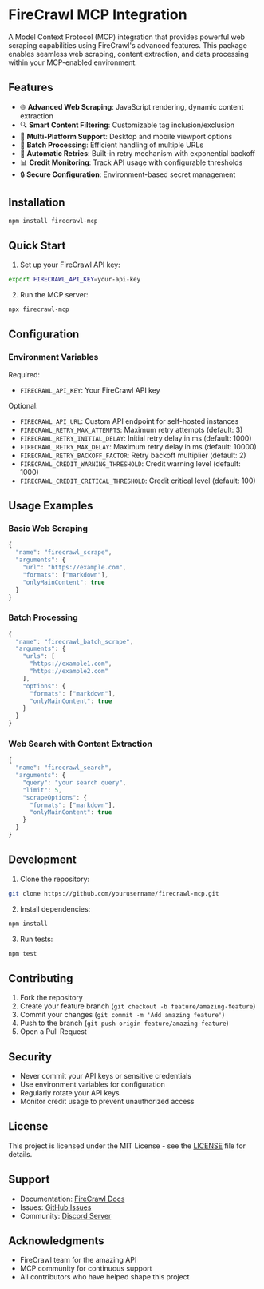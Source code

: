 # FireCrawl MCP Integration

A Model Context Protocol (MCP) integration that provides powerful web scraping capabilities using FireCrawl's advanced features. This package enables seamless web scraping, content extraction, and data processing within your MCP-enabled environment.

## Features

- 🌐 **Advanced Web Scraping**: JavaScript rendering, dynamic content extraction
- 🔍 **Smart Content Filtering**: Customizable tag inclusion/exclusion
- 📱 **Multi-Platform Support**: Desktop and mobile viewport options
- 🚀 **Batch Processing**: Efficient handling of multiple URLs
- 🔄 **Automatic Retries**: Built-in retry mechanism with exponential backoff
- 📊 **Credit Monitoring**: Track API usage with configurable thresholds
- 🔒 **Secure Configuration**: Environment-based secret management

## Installation

```bash
npm install firecrawl-mcp
```

## Quick Start

1. Set up your FireCrawl API key:
```bash
export FIRECRAWL_API_KEY=your-api-key
```

2. Run the MCP server:
```bash
npx firecrawl-mcp
```

## Configuration

### Environment Variables

Required:
- `FIRECRAWL_API_KEY`: Your FireCrawl API key

Optional:
- `FIRECRAWL_API_URL`: Custom API endpoint for self-hosted instances
- `FIRECRAWL_RETRY_MAX_ATTEMPTS`: Maximum retry attempts (default: 3)
- `FIRECRAWL_RETRY_INITIAL_DELAY`: Initial retry delay in ms (default: 1000)
- `FIRECRAWL_RETRY_MAX_DELAY`: Maximum retry delay in ms (default: 10000)
- `FIRECRAWL_RETRY_BACKOFF_FACTOR`: Retry backoff multiplier (default: 2)
- `FIRECRAWL_CREDIT_WARNING_THRESHOLD`: Credit warning level (default: 1000)
- `FIRECRAWL_CREDIT_CRITICAL_THRESHOLD`: Credit critical level (default: 100)

## Usage Examples

### Basic Web Scraping
```javascript
{
  "name": "firecrawl_scrape",
  "arguments": {
    "url": "https://example.com",
    "formats": ["markdown"],
    "onlyMainContent": true
  }
}
```

### Batch Processing
```javascript
{
  "name": "firecrawl_batch_scrape",
  "arguments": {
    "urls": [
      "https://example1.com",
      "https://example2.com"
    ],
    "options": {
      "formats": ["markdown"],
      "onlyMainContent": true
    }
  }
}
```

### Web Search with Content Extraction
```javascript
{
  "name": "firecrawl_search",
  "arguments": {
    "query": "your search query",
    "limit": 5,
    "scrapeOptions": {
      "formats": ["markdown"],
      "onlyMainContent": true
    }
  }
}
```

## Development

1. Clone the repository:
```bash
git clone https://github.com/yourusername/firecrawl-mcp.git
```

2. Install dependencies:
```bash
npm install
```

3. Run tests:
```bash
npm test
```

## Contributing

1. Fork the repository
2. Create your feature branch (`git checkout -b feature/amazing-feature`)
3. Commit your changes (`git commit -m 'Add amazing feature'`)
4. Push to the branch (`git push origin feature/amazing-feature`)
5. Open a Pull Request

## Security

- Never commit your API keys or sensitive credentials
- Use environment variables for configuration
- Regularly rotate your API keys
- Monitor credit usage to prevent unauthorized access

## License

This project is licensed under the MIT License - see the [LICENSE](LICENSE) file for details.

## Support

- Documentation: [FireCrawl Docs](https://firecrawl.dev/docs)
- Issues: [GitHub Issues](https://github.com/yourusername/firecrawl-mcp/issues)
- Community: [Discord Server](https://discord.gg/firecrawl)

## Acknowledgments

- FireCrawl team for the amazing API
- MCP community for continuous support
- All contributors who have helped shape this project 